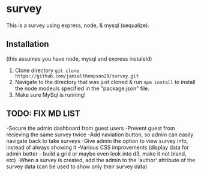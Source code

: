 # survey
This is a survey using express, node, &amp; mysql (sequalize).

## Installation
(this assumes you have node, mysql and express instaleld)
1. Clone directory `git clone https://github.com/jamielthompson29/survey.git`
2. Navigate to the directory that was just cloned & run `npm install` to install the node modeuls specified in the "package.json" file.
3. Make sure MySql is running!

## TODO: FIX MD LIST

-Secure the admin dashboard from guest users
-Prevent guest from recieving the same survey twice
-Add naviation button, so admin can easily navigate back to take surveys
-Give admin the option to view survey info, instead of always showing it
-Various CSS improvements (display data for admin better - build a grid or maybe even look into d3, make it not bland, etc)
-When a survey is created, add the admin to the 'author' attribute of the survey data (can be used to show only their survey data)
